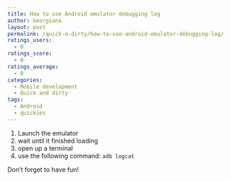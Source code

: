 ```yaml
---
title: How to use Android emulator debugging log
author: Georgiana
layout: post
permalink: /quick-n-dirty/how-to-use-android-emulator-debugging-log/
ratings_users:
  - 0
ratings_score:
  - 0
ratings_average:
  - 0
categories:
  - Mobile development
  - Quick and dirty
tags:
  - Android
  - quickies
---
```

  1. Launch the emulator
  2. wait until it finished loading
  3. open up a terminal
  4. use the following command: `adb logcat`

Don&#8217;t forget to have fun!